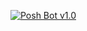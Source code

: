 [![Posh Bot v1.0](https://github-readme-stats.vercel.app/api/pin/?username=fbslo&repo=posh-bot&show_owner=true)](https://github.com/fbslo/posh-bot)
